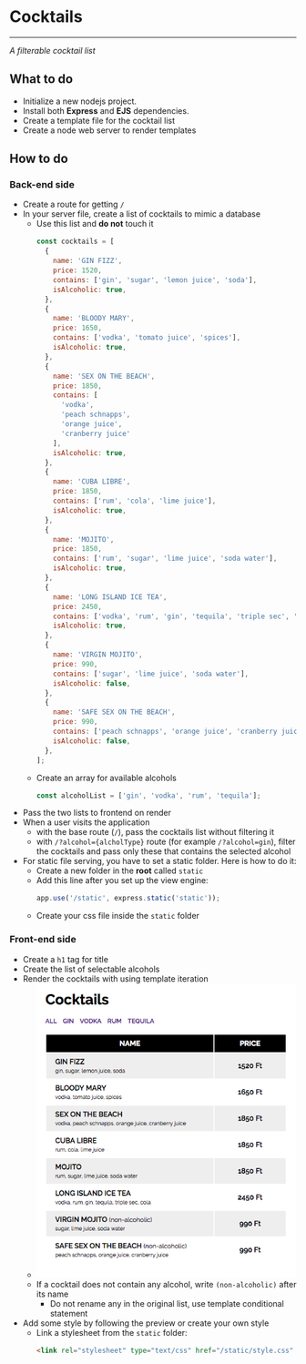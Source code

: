 # Cocktails

---

*A filterable cocktail list*

## What to do

- Initialize a new nodejs project.
- Install both **Express** and **EJS** dependencies.
- Create a template file for the cocktail list
- Create a node web server to render templates

## How to do

### Back-end side

- Create a route for getting `/`
- In your server file, create a list of cocktails to mimic a database
  - Use this list and **do not** touch it
    ```javascript
    const cocktails = [
      {
        name: 'GIN FIZZ',
        price: 1520,
        contains: ['gin', 'sugar', 'lemon juice', 'soda'],
        isAlcoholic: true,
      },
      {
        name: 'BLOODY MARY',
        price: 1650,
        contains: ['vodka', 'tomato juice', 'spices'],
        isAlcoholic: true,
      },
      {
        name: 'SEX ON THE BEACH',
        price: 1850,
        contains: [
          'vodka',
          'peach schnapps',
          'orange juice',
          'cranberry juice'
        ],
        isAlcoholic: true,
      },
      {
        name: 'CUBA LIBRE',
        price: 1850,
        contains: ['rum', 'cola', 'lime juice'],
        isAlcoholic: true,
      },
      {
        name: 'MOJITO',
        price: 1850,
        contains: ['rum', 'sugar', 'lime juice', 'soda water'],
        isAlcoholic: true,
      },
      {
        name: 'LONG ISLAND ICE TEA',
        price: 2450,
        contains: ['vodka', 'rum', 'gin', 'tequila', 'triple sec', 'cola'],
        isAlcoholic: true,
      },
      {
        name: 'VIRGIN MOJITO',
        price: 990,
        contains: ['sugar', 'lime juice', 'soda water'],
        isAlcoholic: false,
      },
      {
        name: 'SAFE SEX ON THE BEACH',
        price: 990,
        contains: ['peach schnapps', 'orange juice', 'cranberry juice'],
        isAlcoholic: false,
      },
    ];
    ```
  - Create an array for available alcohols
    ```javascript
    const alcoholList = ['gin', 'vodka', 'rum', 'tequila'];
    ```
- Pass the two lists to frontend on render
- When a user visits the application
  - with the base route (`/`), pass the cocktails list without filtering it
  - with `/?alcohol={alcholType}` route (for example `/?alcohol=gin`), filter
    the cocktails and pass only these that contains the selected alcohol
- For static file serving, you have to set a static folder. Here is how to do
  it:
  - Create a new folder in the **root** called `static`
  - Add this line after you set up the view engine:
    ```javascript
    app.use('/static', express.static('static'));
    ```
  - Create your css file inside the `static` folder

### Front-end side

- Create a `h1` tag for title
- Create the list of selectable alcohols
- Render the cocktails with using template iteration
  - ![media](../assets/cocktails.png)
  - If a cocktail does not contain any alcohol, write `(non-alcoholic)` after
    its name
    - Do not rename any in the original list, use template conditional statement
- Add some style by following the preview or create your own style
  - Link a stylesheet from the `static` folder:
    ```html
    <link rel="stylesheet" type="text/css" href="/static/style.css" />
    ```